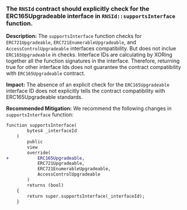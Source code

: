 
### The `RNSId` contract should explicitly check for the ERC165Upgradeable interface in `RNSId::supportsInterface` function.

**Description:** The `supportsInterface` function checks for ` ERC721Upgradeable`, `ERC721EnumerableUpgradeable`, and `AccessControlUpgradeable` interfaces compatibility. But does not inclue `ERC165Upgradeable` in checks. Interface IDs are calculating by XORing together all the function signatures in the interface. Therefore, returning true for other interface Ids does not guarantee the contract compatibility with `ERC165Upgradeable` contract.

**Impact:** The absence of an explicit check for the `ERC165Upgradeable` interface ID does not explicitly tells the contract compatibility with ERC165Upgradeable standards.

**Recommended Mitigation:** We recommend the following changes in `supportsInterface` function:

```diff
function supportsInterface(
        bytes4 _interfaceId
    )
        public
        view
        override(
+           ERC165Upgradeable,
            ERC721Upgradeable,
            ERC721EnumerableUpgradeable,
            AccessControlUpgradeable
        )
        returns (bool)
    {   
        return super.supportsInterface(_interfaceId);
    }

```
